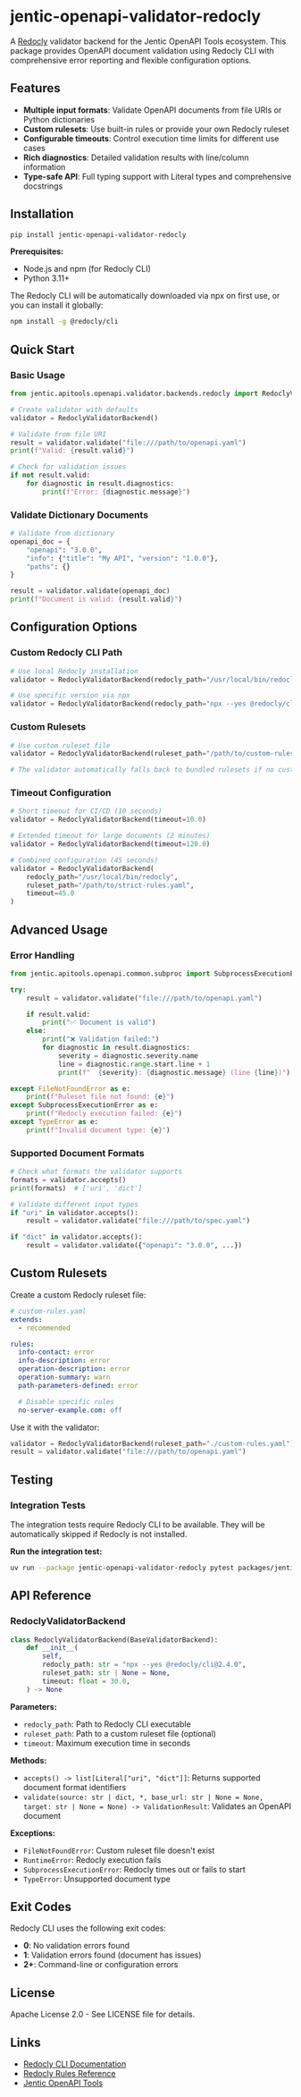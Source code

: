 # jentic-openapi-validator-redocly

A [Redocly](https://redocly.com/docs/cli/) validator backend for the Jentic OpenAPI Tools ecosystem. This package provides OpenAPI document validation using Redocly CLI with comprehensive error reporting and flexible configuration options.

## Features

- **Multiple input formats**: Validate OpenAPI documents from file URIs or Python dictionaries
- **Custom rulesets**: Use built-in rules or provide your own Redocly ruleset
- **Configurable timeouts**: Control execution time limits for different use cases
- **Rich diagnostics**: Detailed validation results with line/column information
- **Type-safe API**: Full typing support with Literal types and comprehensive docstrings

## Installation

```bash
pip install jentic-openapi-validator-redocly
```

**Prerequisites:**
- Node.js and npm (for Redocly CLI)
- Python 3.11+

The Redocly CLI will be automatically downloaded via npx on first use, or you can install it globally:

```bash
npm install -g @redocly/cli
```

## Quick Start

### Basic Usage

```python
from jentic.apitools.openapi.validator.backends.redocly import RedoclyValidatorBackend

# Create validator with defaults
validator = RedoclyValidatorBackend()

# Validate from file URI
result = validator.validate("file:///path/to/openapi.yaml")
print(f"Valid: {result.valid}")

# Check for validation issues
if not result.valid:
    for diagnostic in result.diagnostics:
        print(f"Error: {diagnostic.message}")
```

### Validate Dictionary Documents

```python
# Validate from dictionary
openapi_doc = {
    "openapi": "3.0.0",
    "info": {"title": "My API", "version": "1.0.0"},
    "paths": {}
}

result = validator.validate(openapi_doc)
print(f"Document is valid: {result.valid}")
```

## Configuration Options

### Custom Redocly CLI Path

```python
# Use local Redocly installation
validator = RedoclyValidatorBackend(redocly_path="/usr/local/bin/redocly")

# Use specific version via npx
validator = RedoclyValidatorBackend(redocly_path="npx --yes @redocly/cli@2.4.0")
```

### Custom Rulesets

```python
# Use custom ruleset file
validator = RedoclyValidatorBackend(ruleset_path="/path/to/custom-rules.yaml")

# The validator automatically falls back to bundled rulesets if no custom path is provided
```

### Timeout Configuration

```python
# Short timeout for CI/CD (10 seconds)
validator = RedoclyValidatorBackend(timeout=10.0)

# Extended timeout for large documents (2 minutes)
validator = RedoclyValidatorBackend(timeout=120.0)

# Combined configuration (45 seconds)
validator = RedoclyValidatorBackend(
    redocly_path="/usr/local/bin/redocly",
    ruleset_path="/path/to/strict-rules.yaml",
    timeout=45.0
)
```

## Advanced Usage

### Error Handling

```python
from jentic.apitools.openapi.common.subproc import SubprocessExecutionError

try:
    result = validator.validate("file:///path/to/openapi.yaml")

    if result.valid:
        print("✅ Document is valid")
    else:
        print("❌ Validation failed:")
        for diagnostic in result.diagnostics:
            severity = diagnostic.severity.name
            line = diagnostic.range.start.line + 1
            print(f"  {severity}: {diagnostic.message} (line {line})")

except FileNotFoundError as e:
    print(f"Ruleset file not found: {e}")
except SubprocessExecutionError as e:
    print(f"Redocly execution failed: {e}")
except TypeError as e:
    print(f"Invalid document type: {e}")
```

### Supported Document Formats

```python
# Check what formats the validator supports
formats = validator.accepts()
print(formats)  # ['uri', 'dict']

# Validate different input types
if "uri" in validator.accepts():
    result = validator.validate("file:///path/to/spec.yaml")

if "dict" in validator.accepts():
    result = validator.validate({"openapi": "3.0.0", ...})
```

## Custom Rulesets

Create a custom Redocly ruleset file:

```yaml
# custom-rules.yaml
extends:
  - recommended

rules:
  info-contact: error
  info-description: error
  operation-description: error
  operation-summary: warn
  path-parameters-defined: error

  # Disable specific rules
  no-server-example.com: off
```

Use it with the validator:

```python
validator = RedoclyValidatorBackend(ruleset_path="./custom-rules.yaml")
result = validator.validate("file:///path/to/openapi.yaml")
```

## Testing

### Integration Tests

The integration tests require Redocly CLI to be available. They will be automatically skipped if Redocly is not installed.

**Run the integration test:**

```bash
uv run --package jentic-openapi-validator-redocly pytest packages/jentic-openapi-validator-redocly -v
```

## API Reference

### RedoclyValidatorBackend

```python
class RedoclyValidatorBackend(BaseValidatorBackend):
    def __init__(
        self,
        redocly_path: str = "npx --yes @redocly/cli@2.4.0",
        ruleset_path: str | None = None,
        timeout: float = 30.0,
    ) -> None
```

**Parameters:**
- `redocly_path`: Path to Redocly CLI executable
- `ruleset_path`: Path to a custom ruleset file (optional)
- `timeout`: Maximum execution time in seconds

**Methods:**

- `accepts() -> list[Literal["uri", "dict"]]`: Returns supported document format identifiers
- `validate(source: str | dict, *, base_url: str | None = None, target: str | None = None) -> ValidationResult`: Validates an OpenAPI document

**Exceptions:**
- `FileNotFoundError`: Custom ruleset file doesn't exist
- `RuntimeError`: Redocly execution fails
- `SubprocessExecutionError`: Redocly times out or fails to start
- `TypeError`: Unsupported document type

## Exit Codes

Redocly CLI uses the following exit codes:
- **0**: No validation errors found
- **1**: Validation errors found (document has issues)
- **2+**: Command-line or configuration errors

## License

Apache License 2.0 - See LICENSE file for details.

## Links

- [Redocly CLI Documentation](https://redocly.com/docs/cli/)
- [Redocly Rules Reference](https://redocly.com/docs/cli/rules/)
- [Jentic OpenAPI Tools](https://github.com/jentic/jentic-openapi-tools)